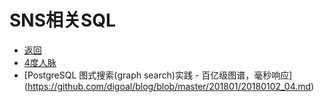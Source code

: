 # SNS相关SQL
* [返回](../README.md)
* [4度人脉](./4.sql)
* [PostgreSQL 图式搜索(graph search)实践 - 百亿级图谱，毫秒响应] (https://github.com/digoal/blog/blob/master/201801/20180102_04.md)